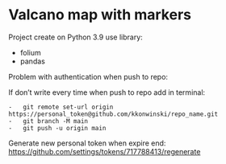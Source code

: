 # Valcano map with markers
Project create on Python 3.9
use library:
- folium
- pandas


Problem with authentication when push to repo:

If don’t write every time when push to repo add in terminal:

	-	git remote set-url origin https://personal_token@github.com/kkonwinski/repo_name.git
	-	git branch -M main
	-	git push -u origin main


Generate new personal token when expire end:
https://github.com/settings/tokens/717788413/regenerate
